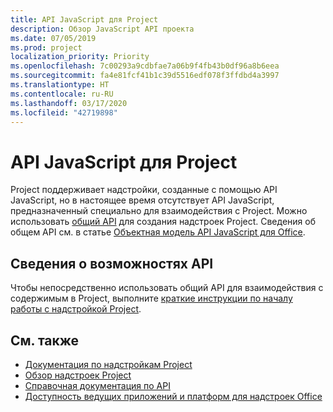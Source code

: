 ```yaml
---
title: API JavaScript для Project
description: Обзор JavaScript API проекта
ms.date: 07/05/2019
ms.prod: project
localization_priority: Priority
ms.openlocfilehash: 7c00293a9cdbfae7a06b9f4fb43b0df96a8b6eea
ms.sourcegitcommit: fa4e81fcf41b1c39d5516edf078f3ffdbd4a3997
ms.translationtype: HT
ms.contentlocale: ru-RU
ms.lasthandoff: 03/17/2020
ms.locfileid: "42719898"
---
```

# <a name="javascript-api-for-project"></a>API JavaScript для Project

Project поддерживает надстройки, созданные с помощью API JavaScript, но в настоящее время отсутствует API JavaScript, предназначенный специально для взаимодействия с Project. Можно использовать [общий API](/javascript/api/office) для создания надстроек Project. Сведения об общем API см. в статье [Объектная модель API JavaScript для Office](../../develop/office-javascript-api-object-model.md). 

## <a name="learn-about-api-capabilities"></a>Сведения о возможностях API

Чтобы непосредственно использовать общий API для взаимодействия с содержимым в Project, выполните [краткие инструкции по началу работы с надстройкой Project](../../quickstarts/project-quickstart.md). 

## <a name="see-also"></a>См. также

- [Документация по надстройкам Project](../../project/index.md)
- [Обзор надстроек Project](../../project/project-add-ins.md)
- [Справочная документация по API](../javascript-api-for-office.md)
- [Доступность ведущих приложений и платформ для надстроек Office](../../overview/office-add-in-availability.md)
